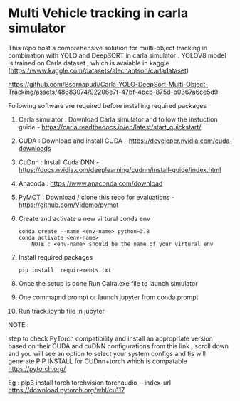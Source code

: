# Multi Vehicle tracking in carla simulator 

This repo host a comprehensive solution for multi-object tracking in combination with YOLO and DeepSORT in carla simulator .
YOLOV8 model is trained on Carla dataset , which is avaiable in kaggle (https://www.kaggle.com/datasets/alechantson/carladataset)

https://github.com/Bsornapudi/Carla-YOLO-DeepSort-Multi-Object-Tracking/assets/48683074/92206e7f-47bf-4bcb-875d-b0367a6ce5d9

Following software are required before installing required packages

1. Carla simulator : Download Carla simulator and follow the instuction guide - https://carla.readthedocs.io/en/latest/start_quickstart/
2. CUDA : Download and install CUDA - https://developer.nvidia.com/cuda-downloads
3. CuDnn : Install Cuda DNN - https://docs.nvidia.com/deeplearning/cudnn/install-guide/index.html
4. Anacoda : https://www.anaconda.com/download
5. PyMOT : Download / clone this repo for evaluations - https://github.com/Videmo/pymot
6. Create and activate a new virtural conda env 

    ```
    conda create --name <env-name> python=3.8
    conda activate <env-name> 
        NOTE : <env-name> should be the name of your virtural env
    ```
7. Install required packages
    ```
    pip install  requirements.txt
    ```
8. Once the setup is done Run Calra.exe file to launch simulator
9. One commapnd prompt or launch jupyter from conda prompt
10. Run track.ipynb file in jupyter 
 
NOTE : 

step to check PyTorch compatibility and install an appropriate version based on their CUDA and cuDNN configurations from this link , scroll down and you will see an option to select your system configs and tis will generate PIP INSTALL for CUDnn+torch which is compatable 
https://pytorch.org/

Eg : pip3 install torch torchvision torchaudio --index-url https://download.pytorch.org/whl/cu117
    
       
